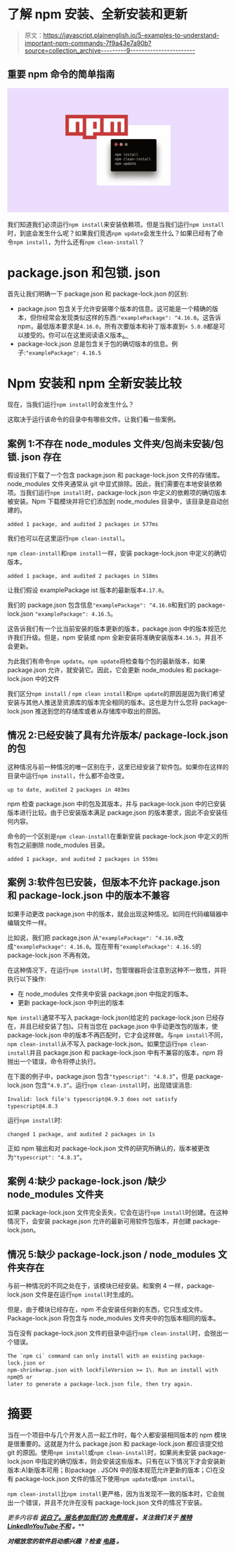 # 了解 npm 安装、全新安装和更新

> 原文：<https://javascript.plainenglish.io/5-examples-to-understand-important-npm-commands-7f9a43e7a90b?source=collection_archive---------9----------------------->

## 重要 npm 命令的简单指南

![](img/9f9e5f051495532c334795b0f90e6cb7.png)

我们知道我们必须运行`npm install`来安装依赖项。但是当我们运行`npm install`时，到底会发生什么呢？如果我们竞选`npm update`会发生什么？如果已经有了命令`npm install`，为什么还有`npm clean-install`？

# package.json 和包锁. json

首先让我们明确一下 package.json 和 package-lock.json 的区别:

*   package.json 包含关于允许安装哪个版本的信息。这可能是一个精确的版本，但你经常会发现类似这样的东西:`"examplePackage": ^4.16.0`。这告诉 npm，最低版本要求是`4.16.0`，所有次要版本和补丁版本直到`< 5.0.0`都是可以接受的。你可以在这里阅读语义版本[。](https://docs.npmjs.com/about-semantic-versioning)
*   package-lock.json 总是包含关于包的确切版本的信息。例子:`"examplePackage": 4.16.5`

# Npm 安装和 npm 全新安装比较

现在，当我们运行`npm install`时会发生什么？

这取决于运行该命令的目录中有哪些文件。让我们看一些案例。

## 案例 1:不存在 node_modules 文件夹/包尚未安装/包锁. json 存在

假设我们下载了一个包含 package.json 和 package-lock.json 文件的存储库。node_modules 文件夹通常从 git 中显式排除。因此，我们需要在本地安装依赖项。当我们运行`npm install`时，package-lock.json 中定义的依赖项的确切版本被安装。Npm 下载模块并将它们添加到 node_modules 目录中，该目录是自动创建的。

```
added 1 package, and audited 2 packages in 577ms
```

我们也可以在这里运行`npm clean-install`。

`npm clean-install`和`npm install`一样，安装 package-lock.json 中定义的确切版本。

```
added 1 package, and audited 2 packages in 518ms
```

让我们假设 examplePackage ist 版本的最新版本`4.17.0`。

我们的 package.json 包含信息`"examplePackage": ^4.16.0`和我们的 package-lock.json `"examplePackage": 4.16.5`。

这告诉我们有一个比当前安装的版本更新的版本，package.json 中的版本规范允许我们升级。但是，npm 安装或 npm 全新安装将准确安装版本`4.16.5`，并且不会更新。

为此我们有命令`npm update`。`npm update`将检查每个包的最新版本，如果 package.json 允许，就安装它。因此，它会更新 node_modules 和 package-lock.json 中的文件

我们区分`npm install` / `npm clean install`和`npm update`的原因是因为我们希望安装与其他人推送至资源库的版本完全相同的版本。这也是为什么您将 package-lock.json 推送到您的存储库或者从存储库中取出的原因。

## 情况 2:已经安装了具有允许版本/ package-lock.json 的包

这种情况与前一种情况的唯一区别在于，这里已经安装了软件包。如果你在这样的目录中运行`npm install`，什么都不会改变。

```
up to date, audited 2 packages in 403ms
```

npm 检查 package.json 中的包及其版本，并与 package-lock.json 中的已安装版本进行比较。由于已安装版本满足 package.json 的版本要求，因此不会安装任何内容。

命令的一个区别是`npm clean-install`在重新安装 package-lock.json 中定义的所有包之前删除 node_modules 目录。

```
added 1 package, and audited 2 packages in 559ms
```

## 案例 3:软件包已安装，但版本不允许 package.json 和 package-lock.json 中的版本不兼容

如果手动更改 package.json 中的版本，就会出现这种情况。如同在代码编辑器中编辑文件一样。

比如说，我们把 package.json 从`"examplePackage": ^4.16.0`改成`"examplePackage": 4.16.0`。现在带有`"examplePackage": 4.16.5`的 package-lock.json 不再有效。

在这种情况下，在运行`npm install`时，包管理器将会注意到这种不一致性，并将执行以下操作:

*   在 node_modules 文件夹中安装 package.json 中指定的版本。
*   更新 package-lock.json 中列出的版本

`Npm install`通常不写入 package-lock.json(给定的 package-lock.json 已经存在，并且已经安装了包)。只有当您在 package.json 中手动更改包的版本，使 package-lock.json 中的版本不再匹配时，它才会这样做。与`npm install`不同，`npm clean-install`从不写入 package-lock.json。如果您运行`npm clean-install`并且 package.json 和 package-lock.json 中有不兼容的版本，npm 将抛出一个错误，命令将停止执行。

在下面的例子中，package.json 包含`"typescript": "4.8.3”`，但是 package-lock.json 包含`“4.9.3”`。运行`npm clean-install`时，出现错误消息:

```
Invalid: lock file's typescript@4.9.3 does not satisfy typescript@4.8.3
```

运行`npm install`时:

```
changed 1 package, and audited 2 packages in 1s
```

正如 npm 输出和对 package-lock.json 文件的研究所确认的，版本被更改为`"typescript": "4.8.3”`。

## 案例 4:缺少 package-lock.json /缺少 node_modules 文件夹

如果 package-lock.json 文件完全丢失，它会在运行`npm install`时创建。在这种情况下，会安装 package.json 允许的最新可用软件包版本，并创建 package-lock.json。

## 情况 5:缺少 package-lock.json / node_modules 文件夹存在

与前一种情况的不同之处在于，该模块已经安装。和案例 4 一样，package-lock.json 文件是在运行`npm install`时生成的。

但是，由于模块已经存在，npm 不会安装任何新的东西，它只生成文件。Package-lock.json 将包含与 node_modules 文件夹中的包版本相同的版本。

当在没有 package-lock.json 文件的目录中运行`npm clean-install`时，会抛出一个错误。

```
The `npm ci` command can only install with an existing package-lock.json or
npm-shrinkwrap.json with lockfileVersion >= 1\. Run an install with npm@5 or
later to generate a package-lock.json file, then try again.
```

# 摘要

当在一个项目中与几个开发人员一起工作时，每个人都安装相同版本的 npm 模块是很重要的。这就是为什么 package.json 和 package-lock.json 都应该提交给 git 的原因。使用`npm install`或`npm clean-install`时，如果尚未安装 package-lock.json 中指定的确切版本，则会安装这些版本。只有在以下情况下才会安装新版本:A)新版本可用；B)package . JSON 中的版本规范允许更新的版本；C)在没有 package-lock.json 文件的情况下使用`npm update`或`npm install`。

`npm clean-install`比`npm install`更严格，因为当发现不一致的版本时，它会抛出一个错误，并且不允许在没有 package-lock.json 文件的情况下安装。

*更多内容看* [***说白了。报名参加我们的***](https://plainenglish.io/) **[***免费周报***](http://newsletter.plainenglish.io/) *。关注我们关于* [***推特***](https://twitter.com/inPlainEngHQ)[***LinkedIn***](https://www.linkedin.com/company/inplainenglish/)*[***YouTube***](https://www.youtube.com/channel/UCtipWUghju290NWcn8jhyAw)*[***不和***](https://discord.gg/GtDtUAvyhW) ***。*******

*****对缩放您的软件启动感兴趣*** *？检查* [***电路***](https://circuit.ooo/?utm=publication-post-cta) *。***
